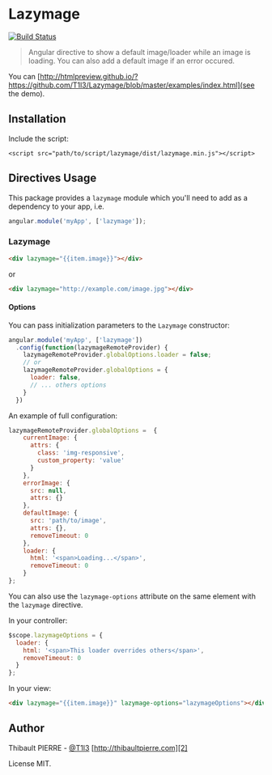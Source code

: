 # Lazymage

[![Build Status](https://travis-ci.org/T1l3/Lazymage.svg?branch=master)](https://travis-ci.org/T1l3/Lazymage)

> Angular directive to show a default image/loader while an image is loading. You can also add a default image if an error occured.

You can [http://htmlpreview.github.io/?https://github.com/T1l3/Lazymage/blob/master/examples/index.html](see the demo).

## Installation

Include the script:

`<script src="path/to/script/lazymage/dist/lazymage.min.js"></script>`

## Directives Usage

This package provides a `lazymage` module which you'll need to add as a dependency to your app, i.e.

```javascript
angular.module('myApp', ['lazymage']);
```

### Lazymage

```html
<div lazymage="{{item.image}}"></div>
```

or

```html
<div lazymage="http://example.com/image.jpg"></div>
```

#### Options

You can pass initialization parameters to the `Lazymage` constructor:

```javascript
angular.module('myApp', ['lazymage'])
  .config(function(lazymageRemoteProvider) {
    lazymageRemoteProvider.globalOptions.loader = false;
    // or
    lazymageRemoteProvider.globalOptions = {
      loader: false,
      // ... others options
    }
  })
```

 An example of full configuration:

```javascript
lazymageRemoteProvider.globalOptions =  {
    currentImage: {
      attrs: {
        class: 'img-responsive',
        custom_property: 'value'
      }
    },
    errorImage: {
      src: null,
      attrs: {}
    },
    defaultImage: {
      src: 'path/to/image',
      attrs: {},
      removeTimeout: 0
    },
    loader: {
      html: '<span>Loading...</span>',
      removeTimeout: 0
    }
};
```

You can also use the `lazymage-options` attribute on the same element with the `lazymage` directive.

In your controller:

```javascript
$scope.lazymageOptions = {
  loader: {
    html: '<span>This loader overrides others</span>',
    removeTimeout: 0
  }
};
```

In your view:

```html
<div lazymage="{{item.image}}" lazymage-options="lazymageOptions"></div>
```

## Author

Thibault PIERRE - [@T1l3][1] [http://thibaultpierre.com][2]

License MIT.


  [1]: http://twitter.com/T1l3
  [2]: http://thibaultpierre.com
